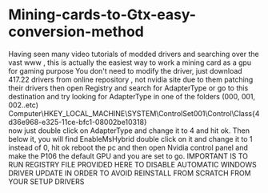 # Mining-cards-to-Gtx-easy-conversion-method
Having seen many video tutorials of modded drivers and searching over the vast www  , this is actually the easiest way to work a mining card as a gpu for gaming purpose
 You don't need to modify the driver, just download 417.22 drivers from online repository , not nvidia site due to them patching their drivers 
 then open Registry and search for AdapterType 
 or go to this destination and try looking for AdapterType in one of the folders (000, 001, 002..etc) 
Computer\HKEY_LOCAL_MACHINE\SYSTEM\ControlSet001\Control\Class\{4d36e968-e325-11ce-bfc1-08002be10318}\
now just double click on AdapterType and change it to 4 and hit ok.
Then below it, you will find EnableMsHybrid double click on it and change it to 1 instead of 0, hit ok
reboot the pc and then open Nvidia control panel and make the P106  the default GPU and you are set to go.
IMPORTANT IS TO RUN REGISTRY FILE PROVIDED HERE TO DISABLE AUTOMATIC WINDOWS DRIVER UPDATE IN ORDER TO AVOID REINSTALL FROM SCRATCH FROM YOUR SETUP DRIVERS

